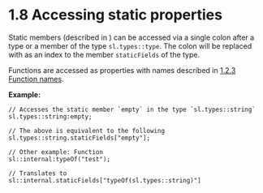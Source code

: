 # 1.8 Accessing static properties

Static members (described in [](2-2-Static-members.md)) can be accessed via a single colon after a type or a member of the type
`sl.types::type`. The colon will be replaced with as an index to the member `staticFields` of the type.

Functions are accessed as properties with names described in [1.2.3 Function names](1-2-Functions.md#1-2-3-function-names).

**Example:**

```
// Accesses the static member `empty` in the type `sl.types::string`
sl.types::string:empty;

// The above is equivalent to the following
sl.types::string.staticFields["empty"];

// Other example: Function
sl::internal:typeOf("test");

// Translates to
sl::internal.staticFields["typeOf(sl.types::string)"]
```
